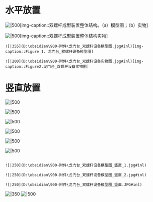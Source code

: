 # 水平放置

![|500](D:\obsidian\900-附件\6mm螺杆_模型-实物图.jpg)[img-caption::双螺杆成型装置整体结构。（a）模型图；（b）实物]

![|500](D:\obsidian\900-附件\6mm螺杆_实物图.jpg)[img-caption::双螺杆成型装置整体结构实物]

```ad-flex
![|355](D:\obsidian\900-附件\龙门台_双螺杆设备模型图.jpg#inl)[img-caption::Figure 1. 龙门台_双螺杆设备模型图]

![|200](D:\obsidian\900-附件\龙门台_双螺杆设备实物图.jpg#inl)[img-caption::Figure2.龙门台_双螺杆设备实物图]
```

# 竖直放置


![|500](D:\obsidian\900-附件\6mm螺杆总装图_竖直_模型.JPG)

![|500](D:\obsidian\900-附件\6mm螺杆总装图_竖直_模型_1.JPG)

![|500](D:\obsidian\900-附件\6mm螺杆总装图_竖直_模型_3.JPG)

![|500](D:\obsidian\900-附件\6mm螺杆总装图_竖直_模型_4.JPG)

![|500](D:\obsidian\900-附件\6mm螺杆总装图_竖直_模型_2.JPG)

![|500](https://obsidian0915.oss-cn-chengdu.aliyuncs.com/202207120025702.jpg)

```ad-flex

![|250](D:\obsidian\900-附件\龙门台_双螺杆设备模型图_竖直_1.jpg#inl)

![|250](D:\obsidian\900-附件\龙门台_双螺杆设备模型图_竖直_2.jpg#inl)

![|250](D:\obsidian\900-附件\龙门台_双螺杆设备模型图_竖直.JPG#inl)

```
![|350](D:\obsidian\900-附件\五轴_6mm双螺杆_竖直.JPG)
![|500](D:\obsidian\900-附件\龙门台_双螺杆设备模型图_竖直_5.JPG)